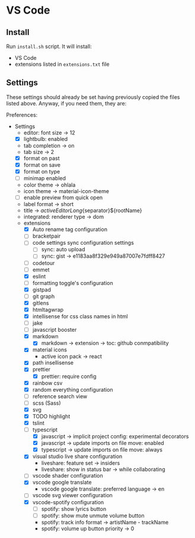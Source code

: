 # VS Code

## Install

Run `install.sh` script. It will install:

- VS Code
- extensions listed in `extensions.txt` file

<!--
VS Code settings are inside `/Users/ilariaventurini/Library/Application Support/Code/User` in this way:

```txt
/Users/ilariaventurini/Library/Application Support/Code/User/
|_ snippets/
  |_ javascript.code-snippets
  |_ random.code-snippets
  |_ react.code-snippets
  |_ svg.code-snippets
|_ keybindings.json
|_ settings.json
```

Preferences are instead inside `/Users/ilariaventurini/Library/Preferences` so copy the file `com.microsoft.VSCode.plist` inside that folder.

If you want to know the list of the installed extensions:

```bash
# Save extensions list in ~/extensions.txt
# alias: `vscode-extensions-save`
code --list-extensions > ~/extensions.txt && echo Done!

# Install extensions listed in ~/extensions.txt
# alias: `vscode-extensions-install`
xargs -n 1 code --install-extension < ~/extensions.txt
```-->

## Settings

These settings should already be set having previously copied the files listed above.
Anyway, if you need them, they are:

Preferences:

- Settings
  - editor: font size -> 12
  - [x] lightbulb: enabled
  - tab completion -> on
  - tab size -> 2
  - [x] format on past
  - [x] format on save
  - [x] format on type
  - [ ] minimap enabled
  - color theme -> ohlala
  - icon theme -> material-icon-theme
  - [ ] enable preview from quick open
  - label format -> short
  - title -> ${activeEditorLong}${separator}\${rootName}
  - integrated: renderer type -> dom
  - extensions
    - [x] Auto rename tag configuration
    - [ ] bracketpair
    - [ ] code settings sync configuration settings
      - [ ] sync: auto upload
      - [ ] sync: gist -> e1183aa8f329e949a87007e7fdff8427
    - [ ] codetour
    - [ ] emmet
    - [x] eslint
    - [ ] formatting toggle's configuration
    - [x] gistpad
    - [ ] git graph
    - [x] gitlens
    - [x] htmltagwrap
    - [x] intellisense for css class names in html
    - [ ] jake
    - [ ] javascript booster
    - [x] markdown
      - [x] markdown -> extension -> toc: github conmpatibility
    - [x] material icons
      - active icon pack -> react
    - [x] path insellisense
    - [x] prettier
      - [x] prettier: require config
    - [x] rainbow csv
    - [x] random everything configuration
    - [ ] reference search view
    - [ ] scss (Sass)
    - [x] svg
    - [x] TODO highlight
    - [x] tslint
    - [ ] typescript
      - [x] javascript -> implicit project config: experimental decorators
      - [x] javascript -> update imports on file move: enabled
      - [x] typescript -> update imports on file move: always
    - [x] visual studio live share configuration
      - liveshare: feature set -> insiders
      - liveshare: show in status bar -> while collaborating
    - [ ] vscode shader configuration
    - [x] vscode google translate
      - vscode google translate: preferred language -> en
    - [ ] vscode svg viewer configuration
    - [x] vscode-spotify configuration
      - [ ] spotify: show lyrics button
      - [ ] spotify: show mute unmute volume button
      - spotify: track info format -> artistName - trackName
      - spotify: volume up button priority -> 0
